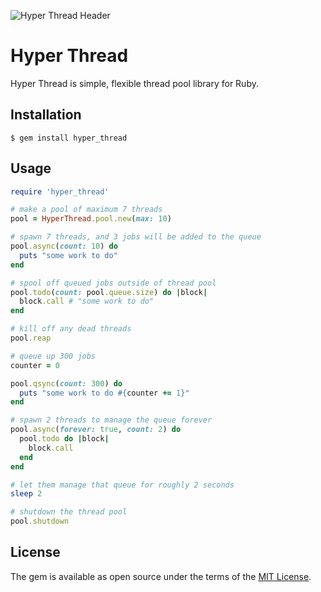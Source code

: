 ![Hyper Thread Header](https://i.imgur.com/di45BuN.png)

# Hyper Thread

Hyper Thread is simple, flexible thread pool library for Ruby.

## Installation

    $ gem install hyper_thread

## Usage

```ruby
require 'hyper_thread'

# make a pool of maximum 7 threads
pool = HyperThread.pool.new(max: 10)

# spawn 7 threads, and 3 jobs will be added to the queue
pool.async(count: 10) do
  puts "some work to do"
end

# spool off queued jobs outside of thread pool
pool.todo(count: pool.queue.size) do |block|
  block.call # "some work to do"
end

# kill off any dead threads
pool.reap

# queue up 300 jobs
counter = 0

pool.qsync(count: 300) do
  puts "some work to do #{counter += 1}"
end

# spawn 2 threads to manage the queue forever
pool.async(forever: true, count: 2) do
  pool.todo do |block|
    block.call
  end
end

# let them manage that queue for roughly 2 seconds
sleep 2

# shutdown the thread pool
pool.shutdown
```

## License

The gem is available as open source under the terms of the [MIT License](http://opensource.org/licenses/MIT).
